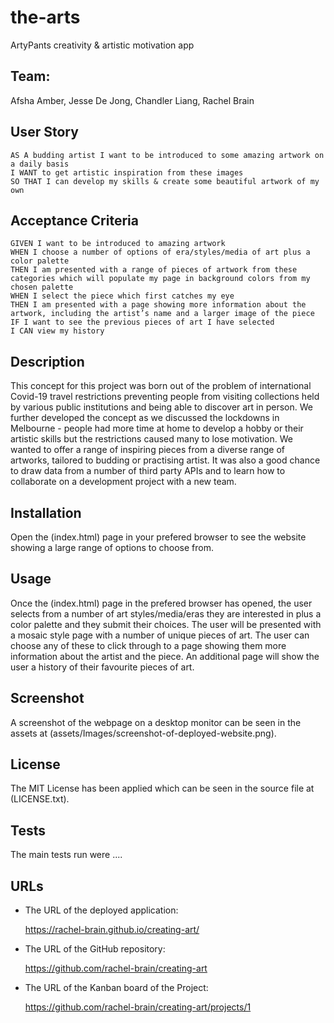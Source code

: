 # the-arts
ArtyPants creativity & artistic motivation app


## Team: 
Afsha Amber, Jesse De Jong, Chandler Liang, Rachel Brain

## User Story

 ```
AS A budding artist I want to be introduced to some amazing artwork on a daily basis
I WANT to get artistic inspiration from these images
SO THAT I can develop my skills & create some beautiful artwork of my own
```

## Acceptance Criteria

```
GIVEN I want to be introduced to amazing artwork
WHEN I choose a number of options of era/styles/media of art plus a color palette
THEN I am presented with a range of pieces of artwork from these categories	which will populate my page in background colors from my chosen palette
WHEN I select the piece which first catches my eye
THEN I am presented with a page showing more information about the artwork, including the artist’s name and a larger image of the piece
IF I want to see the previous pieces of art I have selected
I CAN view my history

```

## Description
This concept for this project was born out of the problem of international Covid-19 travel restrictions preventing people from visiting collections held by various public institutions and being able to discover art in person.  We further developed the concept as we discussed the lockdowns in Melbourne - people had more time at home to develop a hobby or their artistic skills but the restrictions caused many to lose motivation.  We wanted to offer a range of inspiring pieces from a diverse range of artworks, tailored to budding or practising artist.  It was also a good chance to draw data from a number of third party APIs and to learn how to collaborate on a development project with a new team.

## Installation
Open the (index.html) page in your prefered browser to see the website showing a large range of options to choose from.

## Usage
Once the (index.html) page in the prefered browser has opened, the user selects from a number of art styles/media/eras they are interested in plus a color palette and they submit their choices.  The user will be presented with a mosaic style page with a number of unique pieces of art.  The user can choose any of these to click through to a page showing them more information about the artist and the piece.  An additional page will show the user a history of their favourite pieces of art.

## Screenshot
A screenshot of the webpage on a desktop monitor can be seen in the assets at (assets/Images/screenshot-of-deployed-website.png).

## License
The MIT License has been applied which can be seen in the source file at (LICENSE.txt).

## Tests
The main tests run were .... 



## URLs

* The URL of the deployed application:

    https://rachel-brain.github.io/creating-art/

* The URL of the GitHub repository:

    https://github.com/rachel-brain/creating-art

* The URL of the Kanban board of the Project:

    https://github.com/rachel-brain/creating-art/projects/1